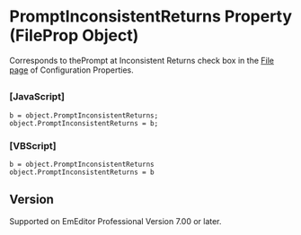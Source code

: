 # PromptInconsistentReturns Property (FileProp Object)

Corresponds to thePrompt
at Inconsistent Returns check box in the
[File page](../../dlg/properties/file/index) of Configuration Properties.

## 

### \[JavaScript\]

```
b = object.PromptInconsistentReturns;
object.PromptInconsistentReturns = b;
```

### \[VBScript\]

```
b = object.PromptInconsistentReturns
object.PromptInconsistentReturns = b
```

## Version

Supported on EmEditor Professional Version 7.00 or later.
